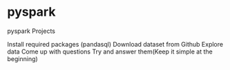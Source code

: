 # pyspark
pyspark Projects

Install required packages (pandasql)
Download dataset from Github
Explore data
Come up with questions
Try and answer them(Keep it simple at the beginning)
